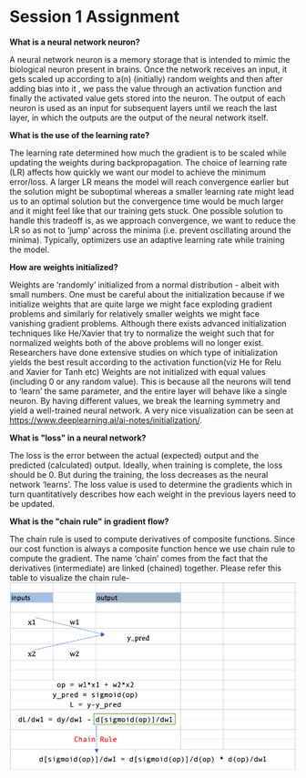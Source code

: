 # Session 1 Assignment

**What is a neural network neuron?**

A neural network neuron is a memory storage that is intended to mimic the biological neuron present in brains. Once the network receives an input, it gets scaled up according to a(n) (initially) random weights and then after adding bias into it , we pass the value through an activation function and finally the activated value gets stored into the neuron. The output of each neuron is used as an input for subsequent layers until we reach the last layer, in which the outputs are the output of the neural network itself.

**What is the use of the learning rate?**

The learning rate determined how much the gradient is to be scaled while updating the weights during backpropagation. The choice of learning rate (LR) affects how quickly we want our model to achieve the minimum error/loss. A larger LR means the model will reach convergence earlier but the solution might be suboptimal whereas a smaller learning rate might lead us to an optimal solution but the convergence time would be much larger and it might feel like that our training gets stuck. One possible solution to handle this tradeoff is, as we approach convergence, we want to reduce the LR so as not to ‘jump’ across the minima (i.e. prevent oscillating around the minima). Typically, optimizers use an adaptive learning rate while training the model.

**How are weights initialized?**

Weights are ‘randomly’ initialized from a normal distribution - albeit with small numbers. One must be careful about the initialization because if we initialize weights that are quite large we might face exploding gradient problems and similarly for relatively smaller weights we might face vanishing gradient problems. Although there exists advanced initialization techniques like He/Xavier that try to normalize the weight such that for normalized weights both of the above problems will no longer exist. Researchers have done extensive studies on which type of initialization yields the best result according to the activation function(viz He for Relu and Xavier for Tanh etc) Weights are not initialized with equal values (including 0 or any random value). This is because all the neurons will tend to ‘learn’ the same parameter, and the entire layer will behave like a single neuron. By having different values, we break the learning symmetry and yield a well-trained neural network. A very nice visualization can be seen at https://www.deeplearning.ai/ai-notes/initialization/.

**What is "loss" in a neural network?**

The loss is the error between the actual (expected) output and the predicted (calculated) output. Ideally, when training is complete, the loss should be 0. But during the training, the loss decreases as the neural network ‘learns’. The loss value is used to determine the gradients which in turn quantitatively describes how each weight in the previous layers need to be updated.

**What is the "chain rule" in gradient flow?**

The chain rule is used to compute derivatives of composite functions. Since our cost function is always a composite function hence we use chain rule to compute the gradient. The name ‘chain’ comes from the fact that the derivatives (intermediate) are linked (chained) together. Please refer this table to visualize the chain rule-
![Alt text](chain_rule.png?raw=true "Chain Rule Diagram")

